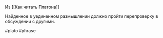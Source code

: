 Из [[Как читать Платона]]

Найденное в уединенном размышлении должно пройти перепроверку в обсуждении с другими.

#plato #phrase